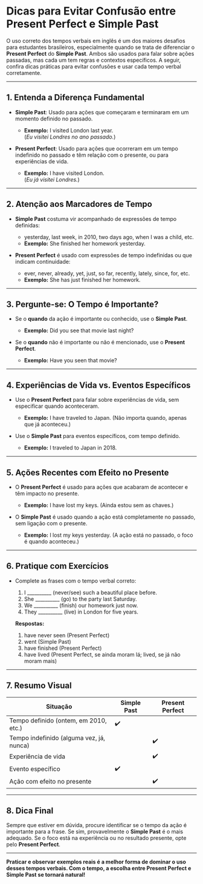 
# Dicas para Evitar Confusão entre Present Perfect e Simple Past

O uso correto dos tempos verbais em inglês é um dos maiores desafios para estudantes brasileiros, especialmente quando se trata de diferenciar o **Present Perfect** do **Simple Past**. Ambos são usados para falar sobre ações passadas, mas cada um tem regras e contextos específicos. A seguir, confira dicas práticas para evitar confusões e usar cada tempo verbal corretamente.

---

## 1. Entenda a Diferença Fundamental

- **Simple Past**: Usado para ações que começaram e terminaram em um momento definido no passado.
  - **Exemplo:** I visited London last year.  
    (*Eu visitei Londres no ano passado.*)

- **Present Perfect**: Usado para ações que ocorreram em um tempo indefinido no passado e têm relação com o presente, ou para experiências de vida.
  - **Exemplo:** I have visited London.  
    (*Eu já visitei Londres.*)

---

## 2. Atenção aos Marcadores de Tempo

- **Simple Past** costuma vir acompanhado de expressões de tempo definidas:
  - yesterday, last week, in 2010, two days ago, when I was a child, etc.
  - **Exemplo:** She finished her homework yesterday.

- **Present Perfect** é usado com expressões de tempo indefinidas ou que indicam continuidade:
  - ever, never, already, yet, just, so far, recently, lately, since, for, etc.
  - **Exemplo:** She has just finished her homework.

---

## 3. Pergunte-se: O Tempo é Importante?

- Se o **quando** da ação é importante ou conhecido, use o **Simple Past**.
  - **Exemplo:** Did you see that movie last night?

- Se o **quando** não é importante ou não é mencionado, use o **Present Perfect**.
  - **Exemplo:** Have you seen that movie?

---

## 4. Experiências de Vida vs. Eventos Específicos

- Use o **Present Perfect** para falar sobre experiências de vida, sem especificar quando aconteceram.
  - **Exemplo:** I have traveled to Japan. (Não importa quando, apenas que já aconteceu.)

- Use o **Simple Past** para eventos específicos, com tempo definido.
  - **Exemplo:** I traveled to Japan in 2018.

---

## 5. Ações Recentes com Efeito no Presente

- O **Present Perfect** é usado para ações que acabaram de acontecer e têm impacto no presente.
  - **Exemplo:** I have lost my keys. (Ainda estou sem as chaves.)

- O **Simple Past** é usado quando a ação está completamente no passado, sem ligação com o presente.
  - **Exemplo:** I lost my keys yesterday. (A ação está no passado, o foco é quando aconteceu.)

---

## 6. Pratique com Exercícios

- Complete as frases com o tempo verbal correto:
  1. I __________ (never/see) such a beautiful place before.
  2. She __________ (go) to the party last Saturday.
  3. We __________ (finish) our homework just now.
  4. They __________ (live) in London for five years.

  **Respostas:**
  1. have never seen (Present Perfect)
  2. went (Simple Past)
  3. have finished (Present Perfect)
  4. have lived (Present Perfect, se ainda moram lá; lived, se já não moram mais)

---

## 7. Resumo Visual

| Situação                                 | Simple Past         | Present Perfect         |
|------------------------------------------|---------------------|------------------------|
| Tempo definido (ontem, em 2010, etc.)    | ✔️                  |                        |
| Tempo indefinido (alguma vez, já, nunca) |                     | ✔️                     |
| Experiência de vida                      |                     | ✔️                     |
| Evento específico                        | ✔️                  |                        |
| Ação com efeito no presente              |                     | ✔️                     |

---

## 8. Dica Final

Sempre que estiver em dúvida, procure identificar se o tempo da ação é importante para a frase. Se sim, provavelmente o **Simple Past** é o mais adequado. Se o foco está na experiência ou no resultado presente, opte pelo **Present Perfect**.

---

**Praticar e observar exemplos reais é a melhor forma de dominar o uso desses tempos verbais. Com o tempo, a escolha entre Present Perfect e Simple Past se tornará natural!**
```
